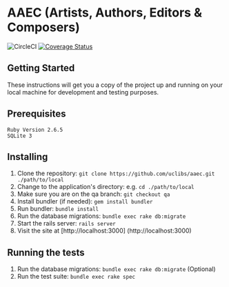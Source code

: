 # AAEC (Artists, Authors, Editors & Composers)

![CircleCI](https://img.shields.io/circleci/build/github/uclibs/aaec)
[![Coverage Status](https://coveralls.io/repos/github/uclibs/aaec/badge.svg?branch=master)](https://coveralls.io/github/uclibs/aaec?branch=master)

## Getting Started
These instructions will get you a copy of the project up and running on your local machine for development and testing purposes.

## Prerequisites
```
Ruby Version 2.6.5
SQLite 3
```

## Installing
1. Clone the repository: `git clone https://github.com/uclibs/aaec.git ./path/to/local`
1. Change to the application's directory: e.g. `cd ./path/to/local`
1. Make sure you are on the qa branch: `git checkout qa`
1. Install bundler (if needed): `gem install bundler`
1. Run bundler: `bundle install`
1. Run the database migrations: `bundle exec rake db:migrate`
1. Start the rails server: `rails server`
1. Visit the site at [http://localhost:3000] (http://localhost:3000)

## Running the tests
1. Run the database migrations: ```bundle exec rake db:migrate``` (Optional)
1. Run the test suite: ```bundle exec rake spec```
